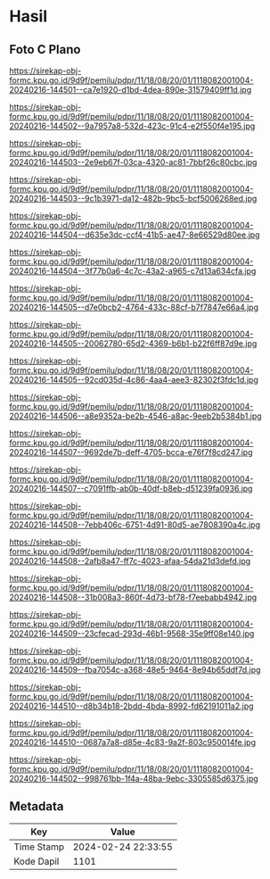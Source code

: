 # Hasil

## Foto C Plano

https://sirekap-obj-formc.kpu.go.id/9d9f/pemilu/pdpr/11/18/08/20/01/1118082001004-20240216-144501--ca7e1920-d1bd-4dea-890e-31579409ff1d.jpg

https://sirekap-obj-formc.kpu.go.id/9d9f/pemilu/pdpr/11/18/08/20/01/1118082001004-20240216-144502--9a7957a8-532d-423c-91c4-e2f550f4e195.jpg

https://sirekap-obj-formc.kpu.go.id/9d9f/pemilu/pdpr/11/18/08/20/01/1118082001004-20240216-144503--2e9eb67f-03ca-4320-ac81-7bbf26c80cbc.jpg

https://sirekap-obj-formc.kpu.go.id/9d9f/pemilu/pdpr/11/18/08/20/01/1118082001004-20240216-144503--9c1b3971-da12-482b-9bc5-bcf5006268ed.jpg

https://sirekap-obj-formc.kpu.go.id/9d9f/pemilu/pdpr/11/18/08/20/01/1118082001004-20240216-144504--d635e3dc-ccf4-41b5-ae47-8e66529d80ee.jpg

https://sirekap-obj-formc.kpu.go.id/9d9f/pemilu/pdpr/11/18/08/20/01/1118082001004-20240216-144504--3f77b0a6-4c7c-43a2-a965-c7d13a634cfa.jpg

https://sirekap-obj-formc.kpu.go.id/9d9f/pemilu/pdpr/11/18/08/20/01/1118082001004-20240216-144505--d7e0bcb2-4764-433c-88cf-b7f7847e66a4.jpg

https://sirekap-obj-formc.kpu.go.id/9d9f/pemilu/pdpr/11/18/08/20/01/1118082001004-20240216-144505--20062780-65d2-4369-b6b1-b22f6ff87d9e.jpg

https://sirekap-obj-formc.kpu.go.id/9d9f/pemilu/pdpr/11/18/08/20/01/1118082001004-20240216-144505--92cd035d-4c86-4aa4-aee3-82302f3fdc1d.jpg

https://sirekap-obj-formc.kpu.go.id/9d9f/pemilu/pdpr/11/18/08/20/01/1118082001004-20240216-144506--a8e9352a-be2b-4546-a8ac-9eeb2b5384b1.jpg

https://sirekap-obj-formc.kpu.go.id/9d9f/pemilu/pdpr/11/18/08/20/01/1118082001004-20240216-144507--9692de7b-deff-4705-bcca-e76f7f8cd247.jpg

https://sirekap-obj-formc.kpu.go.id/9d9f/pemilu/pdpr/11/18/08/20/01/1118082001004-20240216-144507--c7091ffb-ab0b-40df-b8eb-d51239fa0936.jpg

https://sirekap-obj-formc.kpu.go.id/9d9f/pemilu/pdpr/11/18/08/20/01/1118082001004-20240216-144508--7ebb406c-6751-4d91-80d5-ae7808390a4c.jpg

https://sirekap-obj-formc.kpu.go.id/9d9f/pemilu/pdpr/11/18/08/20/01/1118082001004-20240216-144508--2afb8a47-ff7c-4023-afaa-54da21d3defd.jpg

https://sirekap-obj-formc.kpu.go.id/9d9f/pemilu/pdpr/11/18/08/20/01/1118082001004-20240216-144508--31b008a3-860f-4d73-bf78-f7eebabb4942.jpg

https://sirekap-obj-formc.kpu.go.id/9d9f/pemilu/pdpr/11/18/08/20/01/1118082001004-20240216-144509--23cfecad-293d-46b1-9568-35e9ff08e140.jpg

https://sirekap-obj-formc.kpu.go.id/9d9f/pemilu/pdpr/11/18/08/20/01/1118082001004-20240216-144509--fba7054c-a368-48e5-9464-8e94b65ddf7d.jpg

https://sirekap-obj-formc.kpu.go.id/9d9f/pemilu/pdpr/11/18/08/20/01/1118082001004-20240216-144510--d8b34b18-2bdd-4bda-8992-fd62191011a2.jpg

https://sirekap-obj-formc.kpu.go.id/9d9f/pemilu/pdpr/11/18/08/20/01/1118082001004-20240216-144510--0687a7a8-d85e-4c83-9a2f-803c950014fe.jpg

https://sirekap-obj-formc.kpu.go.id/9d9f/pemilu/pdpr/11/18/08/20/01/1118082001004-20240216-144502--998761bb-1f4a-48ba-9ebc-3305585d6375.jpg


## Metadata

| Key        | Value               |
| ---------- | ------------------- |
| Time Stamp | 2024-02-24 22:33:55 |
| Kode Dapil | 1101                |



